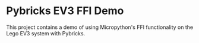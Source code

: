 # Pybricks EV3 FFI Demo

This project contains a demo of using Micropython's FFI functionality
on the Lego EV3 system with Pybricks.



